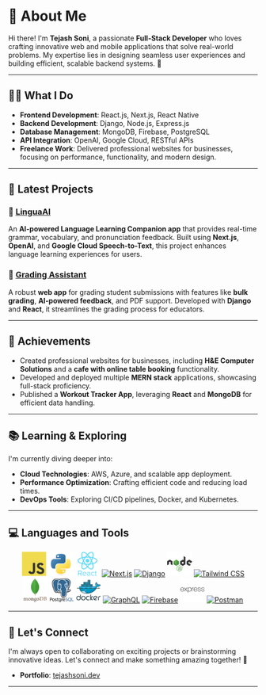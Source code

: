 # 👋 About Me 

Hi there! I'm **Tejash Soni**, a passionate **Full-Stack Developer** who loves crafting innovative web and mobile applications that solve real-world problems. My expertise lies in designing seamless user experiences and building efficient, scalable backend systems. 🚀

---

## 👨‍💻 What I Do

- **Frontend Development**: React.js, Next.js, React Native  
- **Backend Development**: Django, Node.js, Express.js  
- **Database Management**: MongoDB, Firebase, PostgreSQL  
- **API Integration**: OpenAI, Google Cloud, RESTful APIs  
- **Freelance Work**: Delivered professional websites for businesses, focusing on performance, functionality, and modern design.

---

## 🚀 Latest Projects

### 🔹 [LinguaAI](#)
An **AI-powered Language Learning Companion app** that provides real-time grammar, vocabulary, and pronunciation feedback. Built using **Next.js**, **OpenAI**, and **Google Cloud Speech-to-Text**, this project enhances language learning experiences for users.

### 🔹 [Grading Assistant](#)
A robust **web app** for grading student submissions with features like **bulk grading**, **AI-powered feedback**, and PDF support. Developed with **Django** and **React**, it streamlines the grading process for educators.

---

## 🌟 Achievements

- Created professional websites for businesses, including **H&E Computer Solutions** and a **cafe with online table booking** functionality.
- Developed and deployed multiple **MERN stack** applications, showcasing full-stack proficiency.
- Published a **Workout Tracker App**, leveraging **React** and **MongoDB** for efficient data handling.

---

## 📚 Learning & Exploring

I'm currently diving deeper into:
- **Cloud Technologies**: AWS, Azure, and scalable app deployment.
- **Performance Optimization**: Crafting efficient code and reducing load times.
- **DevOps Tools**: Exploring CI/CD pipelines, Docker, and Kubernetes.

---

## 💻 Languages and Tools

<p align="center">
<a target="_blank" href="https://www.javascript.com/"><img src="https://raw.githubusercontent.com/devicons/devicon/master/icons/javascript/javascript-original.svg" alt="JavaScript" width="50" height="50"/></a>
<a target="_blank" href="https://www.python.org/"><img src="https://raw.githubusercontent.com/devicons/devicon/master/icons/python/python-original.svg" alt="Python" width="50" height="50"/></a>
<a target="_blank" href="https://reactjs.org/"><img src="https://raw.githubusercontent.com/devicons/devicon/master/icons/react/react-original-wordmark.svg" alt="React" width="50" height="50"/></a>
<a target="_blank" href="https://nextjs.org/"><img src="https://cdn.worldvectorlogo.com/logos/nextjs-2.svg" alt="Next.js" width="50" height="50"/></a>
<a target="_blank" href="https://www.djangoproject.com/"><img src="https://cdn.worldvectorlogo.com/logos/django.svg" alt="Django" width="50" height="50"/></a>
<a target="_blank" href="https://nodejs.org/"><img src="https://raw.githubusercontent.com/devicons/devicon/master/icons/nodejs/nodejs-original-wordmark.svg" alt="Node.js" width="50" height="50"/></a>
<a target="_blank" href="https://tailwindcss.com/"><img src="https://www.vectorlogo.zone/logos/tailwindcss/tailwindcss-icon.svg" alt="Tailwind CSS" width="50" height="50"/></a>
<a target="_blank" href="https://www.mongodb.com/"><img src="https://raw.githubusercontent.com/devicons/devicon/master/icons/mongodb/mongodb-original-wordmark.svg" alt="MongoDB" width="50" height="50"/></a>
<a target="_blank" href="https://www.postgresql.org/"><img src="https://raw.githubusercontent.com/devicons/devicon/master/icons/postgresql/postgresql-original-wordmark.svg" alt="PostgreSQL" width="50" height="50"/></a>
<a target="_blank" href="https://www.docker.com/"><img src="https://raw.githubusercontent.com/devicons/devicon/master/icons/docker/docker-original-wordmark.svg" alt="Docker" width="50" height="50"/></a>
<a target="_blank" href="https://graphql.org/"><img src="https://www.vectorlogo.zone/logos/graphql/graphql-icon.svg" alt="GraphQL" width="50" height="50"/></a>
<a target="_blank" href="https://firebase.google.com/"><img src="https://www.vectorlogo.zone/logos/firebase/firebase-icon.svg" alt="Firebase" width="50" height="50"/></a>
<a target="_blank" href="https://expressjs.com/"><img src="https://raw.githubusercontent.com/devicons/devicon/master/icons/express/express-original-wordmark.svg" alt="Express" width="50" height="50"/></a>
<a target="_blank" href="https://www.getpostman.com/"><img src="https://www.vectorlogo.zone/logos/getpostman/getpostman-icon.svg" alt="Postman" width="50" height="50"/></a>
</p>

---

## 💬 Let's Connect

I'm always open to collaborating on exciting projects or brainstorming innovative ideas. Let's connect and make something amazing together! 🚀

- **Portfolio**: [tejashsoni.dev](https://www.tejashsoni.dev)

---
